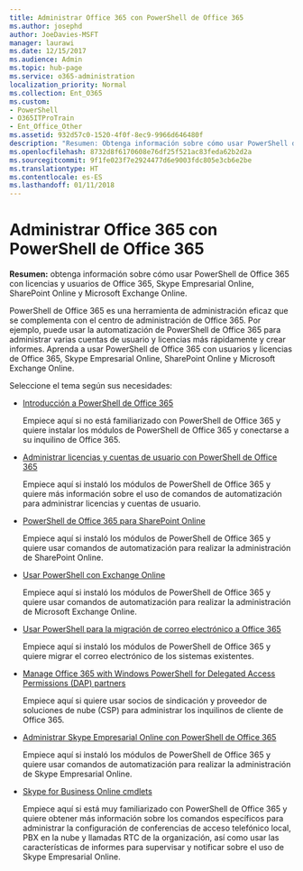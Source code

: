 ```yaml
---
title: Administrar Office 365 con PowerShell de Office 365
ms.author: josephd
author: JoeDavies-MSFT
manager: laurawi
ms.date: 12/15/2017
ms.audience: Admin
ms.topic: hub-page
ms.service: o365-administration
localization_priority: Normal
ms.collection: Ent_O365
ms.custom:
- PowerShell
- O365ITProTrain
- Ent_Office_Other
ms.assetid: 932d57c0-1520-4f0f-8ec9-9966d646480f
description: "Resumen: Obtenga información sobre cómo usar PowerShell de Office 365 con Office 365 usuarios y licencias, Skype Empresarial Online, SharePoint Online, y Microsoft Exchange Online."
ms.openlocfilehash: 8732d8f6170608e76df25f521ac83feda62b2d2a
ms.sourcegitcommit: 9f1fe023f7e2924477d6e9003fdc805e3cb6e2be
ms.translationtype: HT
ms.contentlocale: es-ES
ms.lasthandoff: 01/11/2018
---
```

# <a name="manage-office-365-with-office-365-powershell"></a>Administrar Office 365 con PowerShell de Office 365

 **Resumen:** obtenga información sobre cómo usar PowerShell de Office 365 con licencias y usuarios de Office 365, Skype Empresarial Online, SharePoint Online y Microsoft Exchange Online.
  
PowerShell de Office 365 es una herramienta de administración eficaz que se complementa con el centro de administración de Office 365. Por ejemplo, puede usar la automatización de PowerShell de Office 365 para administrar varias cuentas de usuario y licencias más rápidamente y crear informes. Aprenda a usar PowerShell de Office 365 con usuarios y licencias de Office 365, Skype Empresarial Online, SharePoint Online y Microsoft Exchange Online. 
  
Seleccione el tema según sus necesidades:
  
- [Introducción a PowerShell de Office 365](getting-started-with-office-365-powershell.md)
    
    Empiece aquí si no está familiarizado con PowerShell de Office 365 y quiere instalar los módulos de PowerShell de Office 365 y conectarse a su inquilino de Office 365.
    
- [Administrar licencias y cuentas de usuario con PowerShell de Office 365](manage-user-accounts-and-licenses-with-office-365-powershell.md)
    
    Empiece aquí si instaló los módulos de PowerShell de Office 365 y quiere más información sobre el uso de comandos de automatización para administrar licencias y cuentas de usuario.
    
- [PowerShell de Office 365 para SharePoint Online]((https://technet.microsoft.com/es-ES/library/fp161362.aspx))
    
    Empiece aquí si instaló los módulos de PowerShell de Office 365 y quiere usar comandos de automatización para realizar la administración de SharePoint Online.
    
- [Usar PowerShell con Exchange Online](https://technet.microsoft.com/library/jj200677%28v=exchg.160%29.aspx)
    
    Empiece aquí si instaló los módulos de PowerShell de Office 365 y quiere usar comandos de automatización para realizar la administración de Microsoft Exchange Online.
    
- [Usar PowerShell para la migración de correo electrónico a Office 365](use-powershell-for-email-migration-to-office-365.md)
    
    Empiece aquí si instaló los módulos de PowerShell de Office 365 y quiere migrar el correo electrónico de los sistemas existentes. 
    
- [Manage Office 365 with Windows PowerShell for Delegated Access Permissions (DAP) partners](manage-office-365-with-windows-powershell-for-delegated-access-permissions-dap-p.md)
    
    Empiece aquí si quiere usar socios de sindicación y proveedor de soluciones de nube (CSP) para administrar los inquilinos de cliente de Office 365. 
    
- [Administrar Skype Empresarial Online con PowerShell de Office 365](manage-skype-for-business-online-with-office-365-powershell.md)
    
    Empiece aquí si instaló los módulos de PowerShell de Office 365 y quiere usar comandos de automatización para realizar la administración de Skype Empresarial Online.
    
- [Skype for Business Online cmdlets]((http://technet.microsoft.com/library/141fbda3-992a-4eeb-9352-c6b0ffd760f6.aspx))
    
    Empiece aquí si está muy familiarizado con PowerShell de Office 365 y quiere obtener más información sobre los comandos específicos para administrar la configuración de conferencias de acceso telefónico local, PBX en la nube y llamadas RTC de la organización, así como usar las características de informes para supervisar y notificar sobre el uso de Skype Empresarial Online.
    

